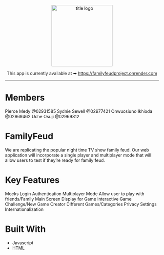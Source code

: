 <div align="center">
<img src="./public/title.png" alt="title logo" width="200"/>
  
This app is currently available at ➡ https://familyfeudproject.onrender.com


</div>

---
# Members
Pierce Medy @02931585
Sydnie Sewell @02977421
Onwuosiuno Ikhioda @02969462
Uche Osuji @02969812

# FamilyFeud
We are replicating the popular night time TV show family feud. Our web application will incorporate a single player and multiplayer mode that will allow users to test if they’re ready for family feud.

# Key Features 
Mocks
Login Authentication 
Multiplayer Mode
Allow user to play with friends/Family
Main Screen Display for Game
Interactive Game 
Challenge/New Game Creator
Different Games/Categories
Privacy Settings 
Internationalization


# Built With
- Javascript
- HTML
